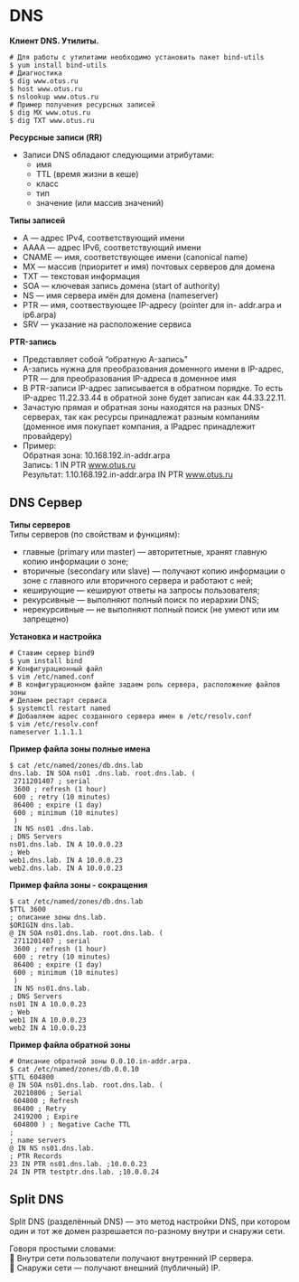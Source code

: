 # DNS
**Клиент DNS. Утилиты.**    
```
# Для работы с утилитами необходимо установить пакет bind-utils
$ yum install bind-utils
# Диагностика
$ dig www.otus.ru
$ host www.otus.ru
$ nslookup www.otus.ru
# Пример получения ресурсных записей
$ dig MX www.otus.ru
$ dig TXT www.otus.ru
```

**Ресурсные записи (RR)**
- Записи DNS обладают следующими атрибутами:
  - имя
  - TTL (время жизни в кеше)
  - класс
  - тип
  - значение (или массив значений)


**Типы записей**     
- A — адрес IPv4, соответствующий имени
- АААА — адрес IPv6, соответствующий имени
- CNAME — имя, соответствующее имени (canonical name)
- MX — массив (приоритет и имя) почтовых серверов для домена
- TXT — текстовая информация
- SOA — ключевая запись домена (start of authority)
- NS — имя сервера имён для домена (nameserver)
- PTR — имя, соотвествующее IP-адресу (pointer для in- addr.arpa и ip6.arpa)
- SRV — указание на расположение сервиса


**PTR-запись**    
- Представляет собой “обратную A-запись”
- A-запись нужна для преобразования доменного имени в IP-адрес, PTR — для преобразования IP-адреса в доменное имя
- В PTR-записи IP-адрес записывается в обратном порядке. То есть IP-адрес 11.22.33.44 в обратной зоне будет записан как 44.33.22.11.
- Зачастую прямая и обратная зоны находятся на разных DNS-серверах, так как ресурсы принадлежат разным компаниям (доменное имя покупает компания, а IPадрес принадлежит провайдеру)
- Пример:     
Обратная зона: 10.168.192.in-addr.arpa     
Запись: 1 IN PTR www.otus.ru     
Результат: 1.10.168.192.in-addr.arpa IN PTR www.otus.ru     

## DNS Сервер

**Типы серверов**    
Типы серверов (по свойствам и функциям):       
- главные (primary или master) — авторитетные, хранят главную копию информации о зоне;
- вторичные (secondary или slave) — получают копию информации о зоне с главного или вторичного сервера и работают с ней;
- кеширующие — кешируют ответы на запросы пользователя;
- рекурсивные — выполняют полный поиск по иерархии DNS;
- нерекурсивные — не выполняют полный поиск (не умеют или им запрещено)


**Установка и настройка**    
```
# Ставим сервер bind9
$ yum install bind
# Конфигурационный файл
$ vim /etc/named.conf
# В конфигурационном файле задаем роль сервера, расположение файлов зоны
# Делаем рестарт сервиса
$ systemctl restart named
# Добавляем адрес созданного сервера имен в /etc/resolv.conf
$ vim /etc/resolv.conf
nameserver 1.1.1.1
```

**Пример файла зоны полные имена**
```
$ cat /etc/named/zones/db.dns.lab
dns.lab. IN SOA ns01 .dns.lab. root.dns.lab. (
 2711201407 ; serial
 3600 ; refresh (1 hour)
 600 ; retry (10 minutes)
 86400 ; expire (1 day)
 600 ; minimum (10 minutes)
 )
 IN NS ns01 .dns.lab.
; DNS Servers
ns01.dns.lab. IN A 10.0.0.23
; Web
web1.dns.lab. IN A 10.0.0.23
web2.dns.lab. IN A 10.0.0.23
```


**Пример файла зоны - сокращения**    
```
$ cat /etc/named/zones/db.dns.lab
$TTL 3600
; описание зоны dns.lab.
$ORIGIN dns.lab.
@ IN SOA ns01.dns.lab. root.dns.lab. (
 2711201407 ; serial
 3600 ; refresh (1 hour)
 600 ; retry (10 minutes)
 86400 ; expire (1 day)
 600 ; minimum (10 minutes)
 )
 IN NS ns01.dns.lab.
; DNS Servers
ns01 IN A 10.0.0.23
; Web
web1 IN A 10.0.0.23
web2 IN A 10.0.0.23
```


**Пример файла обратной зоны**
```
# Описание обратной зоны 0.0.10.in-addr.arpa.
$ cat /etc/named/zones/db.0.0.10
$TTL 604800
@ IN SOA ns01.dns.lab. root.dns.lab. (
 20210806 ; Serial
 604800 ; Refresh
 86400 ; Retry
 2419200 ; Expire
 604800 ) ; Negative Cache TTL
;
; name servers
@ IN NS ns01.dns.lab.
; PTR Records
23 IN PTR ns01.dns.lab. ;10.0.0.23
24 IN PTR testptr.dns.lab. ;10.0.0.24
```
## Split DNS
Split DNS (разделённый DNS) — это метод настройки DNS, при котором один и тот же домен разрешается по-разному внутри и снаружи сети.     

Говоря простыми словами:     
🔸 Внутри сети пользователи получают внутренний IP сервера.     
🔸 Снаружи сети — получают внешний (публичный) IP.
